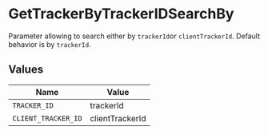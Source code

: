 # GetTrackerByTrackerIDSearchBy

Parameter allowing to search either by `trackerId`or `clientTrackerId`. Default behavior is by `trackerId`.


## Values

| Name                | Value               |
| ------------------- | ------------------- |
| `TRACKER_ID`        | trackerId           |
| `CLIENT_TRACKER_ID` | clientTrackerId     |